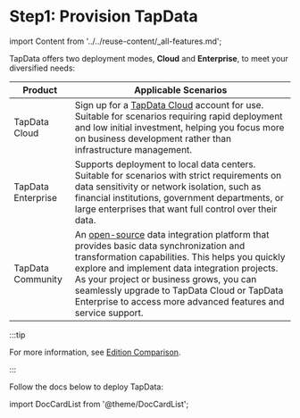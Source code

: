 # Step1: Provision TapData 

import Content from '../../reuse-content/_all-features.md';

<Content />

TapData offers two deployment modes, **Cloud** and **Enterprise**, to meet your diversified needs:

| Product         | Applicable Scenarios                                                |
|-----------------|----------------------------------------------------------------------|
| TapData Cloud   | Sign up for a [TapData Cloud](https://cloud.tapdata.net/console/v3/) account for use. Suitable for scenarios requiring rapid deployment and low initial investment, helping you focus more on business development rather than infrastructure management. |
| TapData Enterprise | Supports deployment to local data centers. Suitable for scenarios with strict requirements on data sensitivity or network isolation, such as financial institutions, government departments, or large enterprises that want full control over their data. |
| TapData Community | An [open-source](https://github.com/tapdata/tapdata) data integration platform that provides basic data synchronization and transformation capabilities. This helps you quickly explore and implement data integration projects. As your project or business grows, you can seamlessly upgrade to TapData Cloud or TapData Enterprise to access more advanced features and service support. |

:::tip

For more information, see [Edition Comparison](../../introduction/compare-editions.md).

:::

Follow the docs below to deploy TapData:

import DocCardList from '@theme/DocCardList';

<DocCardList />
